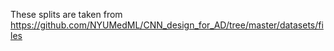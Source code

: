 These splits are taken from https://github.com/NYUMedML/CNN_design_for_AD/tree/master/datasets/files